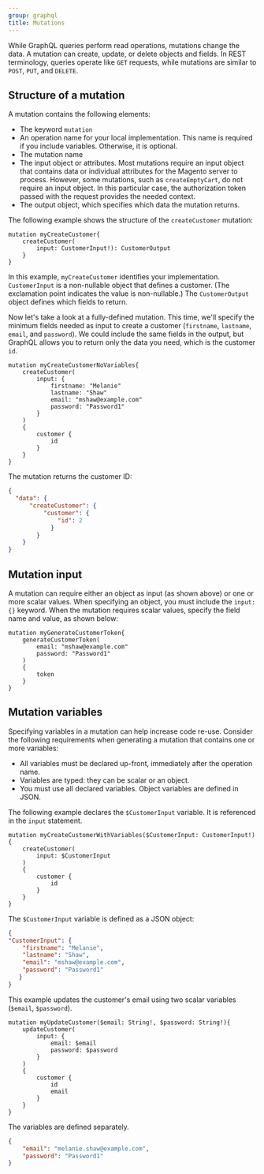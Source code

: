 ```yaml
---
group: graphql
title: Mutations
---
```


While GraphQL queries perform read operations, mutations change the data. A mutation can create, update, or delete objects and fields. In REST terminology, queries operate like `GET` requests, while mutations are similar to `POST`, `PUT`, and `DELETE`.

## Structure of a mutation

A mutation contains the following elements:

* The keyword `mutation`
* An operation name for your local implementation. This name is required if you include variables. Otherwise, it is optional.
* The mutation name
* The input object or attributes. Most mutations require an input object that contains data or individual attributes for the Magento server to process. However, some mutations, such as `createEmptyCart`, do not require an input object. In this particular case, the authorization token passed with the request provides the needed context.
* The output object, which specifies which data the mutation returns.

The following example shows the structure of the `createCustomer` mutation:

```text
mutation myCreateCustomer{
    createCustomer(
        input: CustomerInput!): CustomerOutput
    }
}
```

In this example, `myCreateCustomer` identifies your implementation.  `CustomerInput` is a non-nullable object that defines a customer. (The exclamation point indicates the value is non-nullable.) The `CustomerOutput` object defines which fields to return.

Now let's take a look at a fully-defined mutation. This time, we'll specify the minimum fields needed as input to create a customer (`firstname`, `lastname`, `email`, and `password`). We could include the same fields in the output, but GraphQL allows you to return only the data you need, which is the customer `id`.

```text
mutation myCreateCustomerNoVariables{
    createCustomer(
        input: {
            firstname: "Melanie"
            lastname: "Shaw"
            email: "mshaw@example.com"
            password: "Password1"
        }
    )
    {
        customer {
            id
        }
    }
}
```

The mutation returns the customer ID:

```json
{
  "data": {
      "createCustomer": {
          "customer": {
              "id": 2
            }
        }
    }
}
```

## Mutation input

A mutation can require either an object as input (as shown above) or one or more scalar values. When specifying an object, you must include the `input: {}` keyword. When the mutation requires scalar values, specify the field name and value, as shown below:

```text
mutation myGenerateCustomerToken{
    generateCustomerToken(
        email: "mshaw@example.com"
        password: "Password1"
    )
    {
        token
    }
}
```

## Mutation variables

Specifying variables in a mutation can help increase code re-use. Consider the following requirements when generating a mutation that contains one or more variables:

* All variables must be declared up-front, immediately after the operation name.
* Variables are typed: they can be scalar or an object.
* You must use all declared variables. Object variables are defined in JSON.

The following example declares the `$CustomerInput` variable. It is referenced in the `input` statement.

```text
mutation myCreateCustomerWithVariables($CustomerInput: CustomerInput!){
    createCustomer(
        input: $CustomerInput
    )
    {
        customer {
            id
        }
    }
}
```

The `$CustomerInput` variable is defined as a JSON object:

```json
{
"CustomerInput": {
    "firstname": "Melanie",
    "lastname": "Shaw",
    "email": "mshaw@example.com",
    "password": "Password1"
   }
}
```

This example updates the customer's email using two scalar variables (`$email`, `$password`).

```text
mutation myUpdateCustomer($email: String!, $password: String!){
    updateCustomer(
        input: {
            email: $email
            password: $password
        }
    )
    {
        customer {
            id
            email
        }
    }
}
```

The variables are defined separately.

```json
{
    "email": "melanie.shaw@example.com",
    "password": "Password1"
}
```